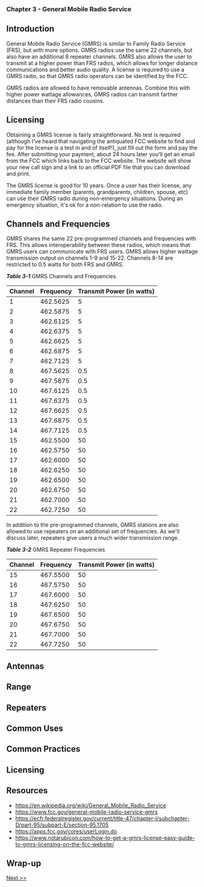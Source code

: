 ### Chapter 3 - General Mobile Radio Service

## Introduction

General Mobile Radio Service (GMRS) is similar to Family Radio Service (FRS), but with more options. GMRS radios use the same 22 channels, but also have an additional 8 repeater channels. GMRS also allows the user to transmit at a higher power than FRS radios, which allows for longer distance communications and better audio quality. A license is required to use a GMRS radio, so that GMRS radio operators can be identified by the FCC.

GMRS radios are allowed to have removable antennas. Combine this with higher power wattage allowances, GMRS radios can transmit farther distances than their FRS radio cousins.

## Licensing

Obtaining a GMRS license is fairly straightforward. No test is required (although I've heard that navigating the antiquated FCC website to find and pay for the license is a test in and of itself!), just fill out the form and pay the fee. After submitting your payment, about 24 hours later you'll get an email from the FCC which links back to the FCC website. The website will show your new call sign and a link to an official PDF file that you can download and print.

The GMRS license is good for 10 years. Once a user has their license, any immediate family member (parents, grandparents, children, spouse, etc) can use their GMRS radio during non-emergency situations. During an emergency situation, it's ok for a non-relation to use the radio.

## Channels and Frequencies

GMRS shares the same 22 pre-programmed channels and frequencies with FRS. This allows interoperability between these radios, which means that GMRS users can communicate with FRS users. GMRS allows higher wattage transmission output on channels 1-9 and 15-22. Channels 8-14 are restricted to 0.5 watts for both FRS and GMRS.

_**Table 3-1**_ GMRS Channels and Frequencies

| Channel | Frequency | Transmit Power (in watts) |
|---|---|---|
| 1 | 462.5625 | 5 |
| 2 | 462.5875 | 5 |
| 3 | 462.6125 | 5 |
| 4 | 462.6375 | 5 |
| 5 | 462.6625 | 5 |
| 6 | 462.6875 | 5 |
| 7 | 462.7125 | 5 |
| 8 | 467.5625 | 0.5 |
| 9 | 467.5875 | 0.5 |
| 10 | 467.6125 | 0.5 |
| 11 | 467.6375 | 0.5 |
| 12 | 467.6625 | 0.5 |
| 13 | 467.6875 | 0.5 |
| 14 | 467.7125 | 0.5 |
| 15 | 462.5500 | 50 |
| 16 | 462.5750 | 50 |
| 17 | 462.6000 | 50 |
| 18 | 462.6250 | 50 |
| 19 | 462.6500 | 50 |
| 20 | 462.6750 | 50 |
| 21 | 462.7000 | 50 |
| 22 | 462.7250 | 50 |

In addition to the pre-programmed channels, GMRS stations are also allowed to use repeaters on an additional set of frequencies. As we'll discuss later, repeaters give users a much wider transmission range.

_**Table 3-2**_ GMRS Repeater Frequencies

| Channel | Frequency | Transmit Power (in watts) |
|---|---|---|
| 15 | 467.5500 | 50 |
| 16 | 467.5750 | 50 |
| 17 | 467.6000 | 50 |
| 18 | 467.6250 | 50 |
| 19 | 467.6500 | 50 |
| 20 | 467.6750 | 50 |
| 21 | 467.7000 | 50 |
| 22 | 467.7250 | 50 |

## Antennas
## Range
## Repeaters
## Common Uses
## Common Practices
## Licensing
## Resources

* https://en.wikipedia.org/wiki/General_Mobile_Radio_Service
* https://www.fcc.gov/general-mobile-radio-service-gmrs
* https://ecfr.federalregister.gov/current/title-47/chapter-I/subchapter-D/part-95/subpart-E/section-95.1705
* https://apps.fcc.gov/cores/userLogin.do
* https://www.notarubicon.com/how-to-get-a-gmrs-license-easy-guide-to-gmrs-licensing-on-the-fcc-website/

## Wrap-up

[Next >>](050-chapter-04.md)
